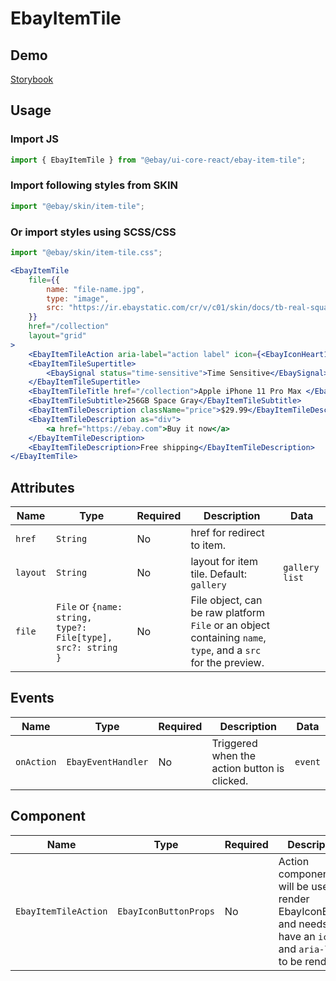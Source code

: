 # EbayItemTile

## Demo

[Storybook](https://opensource.ebay.com/ebayui-core-react/main/?path=/docs/layout-ebay-item-tile--docs)

## Usage

### Import JS

```jsx harmony
import { EbayItemTile } from "@ebay/ui-core-react/ebay-item-tile";
```

### Import following styles from SKIN

```jsx harmony
import "@ebay/skin/item-tile";
```

### Or import styles using SCSS/CSS

```jsx harmony
import "@ebay/skin/item-tile.css";
```

```jsx harmony
<EbayItemTile
    file={{
        name: "file-name.jpg",
        type: "image",
        src: "https://ir.ebaystatic.com/cr/v/c01/skin/docs/tb-real-square-pic.jpg",
    }}
    href="/collection"
    layout="grid"
>
    <EbayItemTileAction aria-label="action label" icon={<EbayIconHeart16 />} />
    <EbayItemTileSupertitle>
        <EbaySignal status="time-sensitive">Time Sensitive</EbaySignal>
    </EbayItemTileSupertitle>
    <EbayItemTileTitle href="/collection">Apple iPhone 11 Pro Max </EbayItemTileTitle>
    <EbayItemTileSubtitle>256GB Space Gray</EbayItemTileSubtitle>
    <EbayItemTileDescription className="price">$29.99</EbayItemTileDescription>
    <EbayItemTileDescription as="div">
        <a href="https://ebay.com">Buy it now</a>
    </EbayItemTileDescription>
    <EbayItemTileDescription>Free shipping</EbayItemTileDescription>
</EbayItemTile>
```

## Attributes

| Name     | Type                                                         | Required | Description                                                                                                  | Data             |
| -------- | ------------------------------------------------------------ | -------- | ------------------------------------------------------------------------------------------------------------ | ---------------- |
| `href`   | `String`                                                     | No       | href for redirect to item.                                                                                   |
| `layout` | `String`                                                     | No       | layout for item tile. Default: `gallery`                                                                     | `gallery` `list` |
| `file`   | `File` or `{name: string, type?: File[type], src?: string }` | No       | File object, can be raw platform `File` or an object containing `name`, `type`, and a `src` for the preview. |                  |

## Events

| Name       | Type               | Required | Description                                  | Data    |
| ---------- | ------------------ | -------- | -------------------------------------------- | ------- |
| `onAction` | `EbayEventHandler` | No       | Triggered when the action button is clicked. | `event` |

## Component

| Name                 | Type                  | Required | Description                                                                                                            | Data |
| -------------------- | --------------------- | -------- | ---------------------------------------------------------------------------------------------------------------------- | ---- |
| `EbayItemTileAction` | `EbayIconButtonProps` | No       | Action component that will be used to render EbayIconButton and needs to have an `icon` and `aria-label` to be render. |

